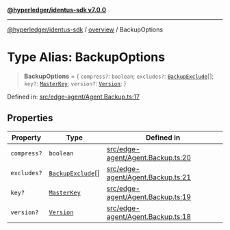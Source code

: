 [**@hyperledger/identus-sdk v7.0.0**](../../README.md)

***

[@hyperledger/identus-sdk](../../README.md) / [overview](../README.md) / BackupOptions

# Type Alias: BackupOptions

> **BackupOptions** = \{ `compress?`: `boolean`; `excludes?`: [`BackupExclude`](BackupExclude.md)[]; `key?`: [`MasterKey`](MasterKey.md); `version?`: [`Version`](../namespaces/Domain/namespaces/Backup/type-aliases/Version.md); \}

Defined in: [src/edge-agent/Agent.Backup.ts:17](https://github.com/hyperledger/identus-edge-agent-sdk-ts/blob/96423ee84b124a31ce63036d9d623d1cb73a13c2/src/edge-agent/Agent.Backup.ts#L17)

## Properties

| Property | Type | Defined in |
| ------ | ------ | ------ |
| <a id="compress"></a> `compress?` | `boolean` | [src/edge-agent/Agent.Backup.ts:20](https://github.com/hyperledger/identus-edge-agent-sdk-ts/blob/96423ee84b124a31ce63036d9d623d1cb73a13c2/src/edge-agent/Agent.Backup.ts#L20) |
| <a id="excludes"></a> `excludes?` | [`BackupExclude`](BackupExclude.md)[] | [src/edge-agent/Agent.Backup.ts:21](https://github.com/hyperledger/identus-edge-agent-sdk-ts/blob/96423ee84b124a31ce63036d9d623d1cb73a13c2/src/edge-agent/Agent.Backup.ts#L21) |
| <a id="key"></a> `key?` | [`MasterKey`](MasterKey.md) | [src/edge-agent/Agent.Backup.ts:19](https://github.com/hyperledger/identus-edge-agent-sdk-ts/blob/96423ee84b124a31ce63036d9d623d1cb73a13c2/src/edge-agent/Agent.Backup.ts#L19) |
| <a id="version"></a> `version?` | [`Version`](../namespaces/Domain/namespaces/Backup/type-aliases/Version.md) | [src/edge-agent/Agent.Backup.ts:18](https://github.com/hyperledger/identus-edge-agent-sdk-ts/blob/96423ee84b124a31ce63036d9d623d1cb73a13c2/src/edge-agent/Agent.Backup.ts#L18) |

